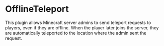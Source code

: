 # OfflineTeleport
This plugin allows Minecraft server admins to send teleport requests to players, even if they are offline. When the player later joins the server, they are automatically teleported to the location where the admin sent the request.
